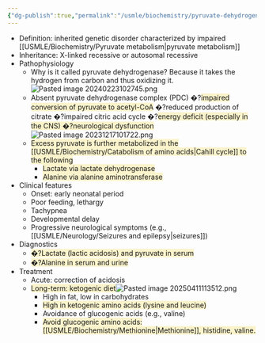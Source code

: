 ```yaml
---
{"dg-publish":true,"permalink":"/usmle/biochemistry/pyruvate-dehydrogenase-complex-deficiency/","tags":["t1"]}
---
```


- Definition: inherited genetic disorder characterized by impaired [[USMLE/Biochemistry/Pyruvate metabolism\|pyruvate metabolism]]
- Inheritance: X-linked recessive or autosomal recessive
- Pathophysiology
	- Why is it called pyruvate dehydrogenase? Because it takes the hydrogen from carbon and thus oxidizing it.![Pasted image 20240223102745.png](/img/user/appendix/Pasted%20image%2020240223102745.png)
	- Absent pyruvate dehydrogenase complex (PDC) �?<span style="background:rgba(240, 200, 0, 0.2)">impaired conversion of pyruvate to acetyl-CoA</span> �?reduced production of citrate �?impaired citric acid cycle �?<span style="background:rgba(240, 200, 0, 0.2)">energy deficit (especially in the CNS) �?neurological dysfunction</span>![Pasted image 20231217101722.png](/img/user/appendix/Pasted%20image%2020231217101722.png)
	- <span style="background:rgba(240, 200, 0, 0.2)">Excess pyruvate is further metabolized in the [[USMLE/Biochemistry/Catabolism of amino acids\|Cahill cycle]] to the following</span>
		- <span style="background:rgba(240, 200, 0, 0.2)">Lactate via lactate dehydrogenase</span>
		- <span style="background:rgba(240, 200, 0, 0.2)">Alanine via alanine aminotransferase</span>
- Clinical features
	- Onset: early neonatal period
	- Poor feeding, lethargy
	- Tachypnea
	- Developmental delay
	- Progressive neurological symptoms (e.g., [[USMLE/Neurology/Seizures and epilepsy\|seizures]])
- Diagnostics
	- <span style="background:rgba(240, 200, 0, 0.2)">�?Lactate (lactic acidosis) and pyruvate in serum</span>
	- <span style="background:rgba(240, 200, 0, 0.2)">�?Alanine in serum and urine</span>
- Treatment
	- Acute: correction of acidosis
	- <span style="background:rgba(240, 200, 0, 0.2)">Long-term: ketogenic diet</span>![Pasted image 20250411113512.png](/img/user/appendix/Pasted%20image%2020250411113512.png)
		- High in fat, low in carbohydrates
		- <span style="background:rgba(240, 200, 0, 0.2)">High in ketogenic amino acids (lysine and leucine) </span>
		- Avoidance of glucogenic acids (e.g., valine)
	  - <span style="background:rgba(240, 200, 0, 0.2)">Avoid glucogenic amino acids: [[USMLE/Biochemistry/Methionine\|Methionine]], histidine, valine.</span>

